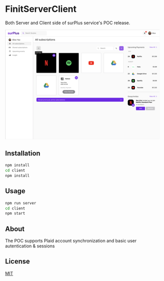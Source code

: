 # FinitServerClient

Both Server and Client side of surPlus service's POC release. 

<img src="https://github.com/youngmi97/FinitAPIServer/blob/master/mainpage.png" width=500 dimension=500 />

## Installation

```bash
npm install
cd client
npm install
```

## Usage

```bash
npm run server
cd client
npm start
```

## About

The POC supports Plaid account synchronization and basic user autentication & sessions

## License
[MIT](https://choosealicense.com/licenses/mit/)
